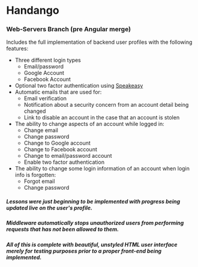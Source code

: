 # Handango
### Web-Servers Branch (pre Angular merge)
Includes the full implementation of backend user profiles with the following features:
* Three different login types
  * Email/password
  * Google Account
  * Facebook Account
* Optional two factor authentication using [Speakeasy](https://www.npmjs.com/package/speakeasy)
* Automatic emails that are used for:
  * Email verification
  * Notification about a security concern from an account detail being changed
  * Link to disable an account in the case that an account is stolen
* The ability to change aspects of an account while logged in:
  * Change email
  * Change password
  * Change to Google account
  * Change to Facebook account
  * Change to email/password account
  * Enable two factor authentication
* The ability to change some login information of an account when login info is forgotten:
  * Forgot email
  * Change password

##### Lessons were just beginning to be implemented with progress being updated live on the user's profile.
##### Middleware automatically stops unauthorized users from performing requests that has not been allowed to them.
##### All of this is complete with beautiful, unstyled HTML user interface merely for testing purposes prior to a proper front-end being implemented.
